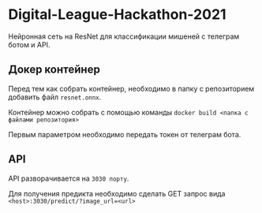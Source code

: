 # Digital-League-Hackathon-2021

Нейронная сеть на ResNet для классификации мишеней с телеграм ботом и API.

## Докер контейнер

Перед тем как собрать контейнер, необходимо в папку с репозиторием добавить файл `resnet.onnx`.

Контейнер можно собрать с помощью команды `docker build <папка с файлами репозитория>`

Первым параметром необходимо передать токен от телеграм бота.

## API

API разворачивается на `3030 порту`.

Для получения предикта необходимо сделать GET запрос вида `<host>:3030/predict/?image_url=<url>`
